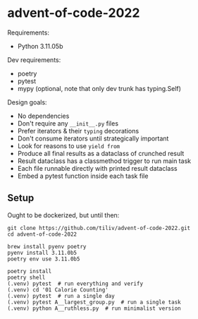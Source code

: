 # advent-of-code-2022

Requirements:
- Python 3.11.05b

Dev requirements:
- poetry
- pytest
- mypy (optional, note that only dev trunk has typing.Self)


Design goals:
- No dependencies
- Don't require any `__init__.py` files
- Prefer iterators & their `typing` decorations
- Don't consume iterators until strategically important
- Look for reasons to use `yield from`
- Produce all final results as a dataclass of crunched result
- Result dataclass has a classmethod trigger to run main task
- Each file runnable directly with printed result dataclass
- Embed a pytest function inside each task file

## Setup

Ought to be dockerized, but until then:

```shell
git clone https://github.com/tiliv/advent-of-code-2022.git
cd advent-of-code-2022

brew install pyenv poetry
pyenv install 3.11.0b5
poetry env use 3.11.0b5

poetry install
poetry shell
(.venv) pytest  # run everything and verify
(.venv) cd '01 Calorie Counting'
(.venv) pytest  # run a single day
(.venv) pytest A__largest_group.py  # run a single task
(.venv) python A__ruthless.py  # run minimalist version
```
